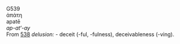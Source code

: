 G539  
ἀπάτη  
apatē  
*ap-at‘-ay*  
From [538](g0538) *delusion:* - deceit (-ful, -fulness), deceivableness
(-ving).  
